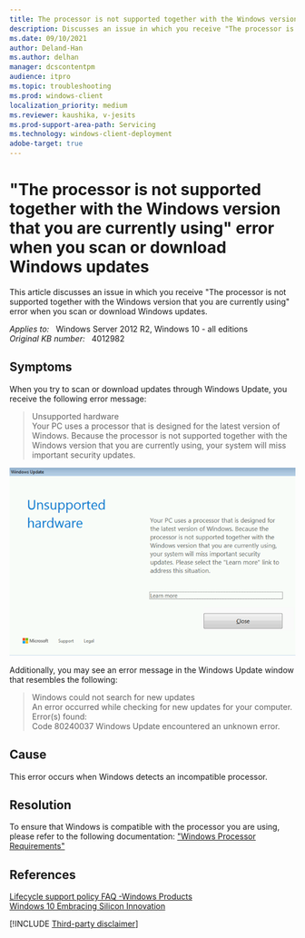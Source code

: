 ```yaml
---
title: The processor is not supported together with the Windows version error
description: Discusses an issue in which you receive "The processor is not supported together with the Windows version that you are currently using" error when you scan or download Windows updates.
ms.date: 09/10/2021
author: Deland-Han
ms.author: delhan 
manager: dcscontentpm
audience: itpro
ms.topic: troubleshooting
ms.prod: windows-client
localization_priority: medium
ms.reviewer: kaushika, v-jesits
ms.prod-support-area-path: Servicing
ms.technology: windows-client-deployment
adobe-target: true
---
```

# "The processor is not supported together with the Windows version that you are currently using" error when you scan or download Windows updates

This article discusses an issue in which you receive "The processor is not supported together with the Windows version that you are currently using" error when you scan or download Windows updates.

_Applies to:_ &nbsp; Windows Server 2012 R2, Windows 10 - all editions  
_Original KB number:_ &nbsp; 4012982

## Symptoms

When you try to scan or download updates through Windows Update, you receive the following error message:
> Unsupported hardware  
> Your PC uses a processor that is designed for the latest version of Windows. Because the processor is not supported together with the Windows version that you are currently using, your system will miss important security updates.

![unsupported hardware error message](./media/processor-not-supported-together-with-windows-version/unsupported-hardware-error.png)  

Additionally, you may see an error message in the Windows Update window that resembles the following:
> Windows could not search for new updates  
An error occurred while checking for new updates for your computer.
Error(s) found:  
Code 80240037 Windows Update encountered an unknown error.  

## Cause

This error occurs when Windows detects an incompatible processor.

## Resolution

To ensure that Windows is compatible with the processor you are using, please refer to the following documentation: ["Windows Processor Requirements"](/windows-hardware/design/minimum/windows-processor-requirements)

## References

[Lifecycle support policy FAQ -Windows Products](/lifecycle/faq/windows#%2Fhelp%2F18581%2Flifecycle-support-policy-faq-windows-products%23b4)  
[Windows 10 Embracing Silicon Innovation](https://blogs.windows.com/windowsexperience/2016/01/15/windows-10-embracing-silicon-innovation)  

[!INCLUDE [Third-party disclaimer](../../includes/third-party-disclaimer.md)]
